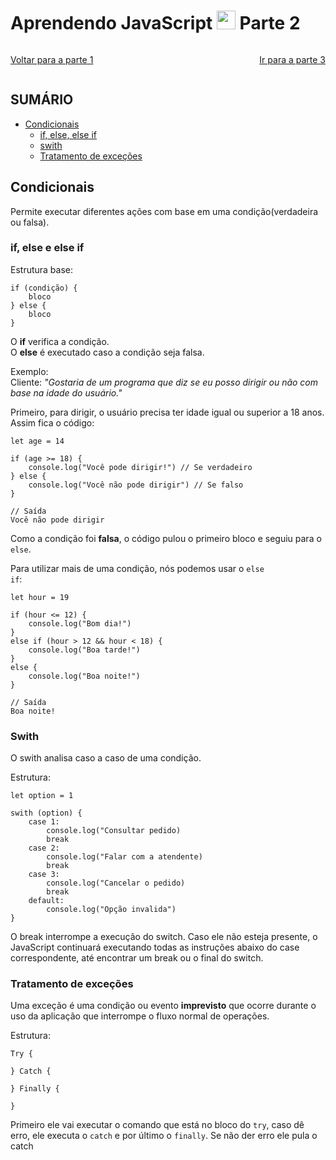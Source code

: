 # Aprendendo JavaScript <img width="30rem" src="https://cdn.jsdelivr.net/gh/devicons/devicon@latest/icons/javascript/javascript-plain.svg"/> Parte 2 

<span style="display:flex; justify-content:space-between;">

[Voltar para a parte 1](../README.md)

[Ir para a parte 3](./parte-3.md)

</span>

## SUMÁRIO
- [Condicionais](#condicionais)
    - [if, else, else if](#if-else-e-else-if)
    - [swith](#swith)
    - [Tratamento de exceções](#tratamento-de-exceções)

## Condicionais
Permite executar diferentes ações com base em uma condição(verdadeira ou falsa).


### if, else e else if
Estrutura base:

    if (condição) {
        bloco
    } else {
        bloco
    }

O <strong>if</strong> verifica a condição.<br>
O <strong>else</strong> é executado caso a condição seja falsa.

Exemplo:<br>
Cliente: <i>"Gostaria de um programa que diz se eu posso dirigir ou não com base na idade do usuário."</i>

Primeiro, para dirigir, o usuário precisa ter idade igual ou superior a 18 anos. Assim fica o código:

    let age = 14

    if (age >= 18) {
        console.log("Você pode dirigir!") // Se verdadeiro
    } else {
        console.log("Você não pode dirigir") // Se falso
    }

    // Saída
    Você não pode dirigir

Como a condição foi <strong>falsa</strong>, o código pulou o primeiro bloco e seguiu para o <code>else</code>.

Para utilizar mais de uma condição, nós podemos usar o <code>else if</code>:

    let hour = 19

    if (hour <= 12) {
        console.log("Bom dia!")
    } 
    else if (hour > 12 && hour < 18) {
        console.log("Boa tarde!")
    } 
    else {
        console.log("Boa noite!")
    }

    // Saída
    Boa noite!


### Swith
O swith analisa caso a caso de uma condição.

Estrutura:

    let option = 1

    swith (option) {
        case 1:
            console.log("Consultar pedido)
            break
        case 2:
            console.log("Falar com a atendente)
            break
        case 3:
            console.log("Cancelar o pedido)
            break
        default:
            console.log("Opção invalida")
    }

O break interrompe a execução do switch. Caso ele não esteja presente, o JavaScript continuará executando todas as instruções abaixo do case correspondente, até encontrar um break ou o final do switch.

### Tratamento de exceções
Uma exceção é uma condição ou evento <strong>imprevisto</strong> que ocorre durante o uso da aplicação que interrompe o fluxo normal de operações.

Estrutura:

    Try {

    } Catch {

    } Finally {
        
    }

Primeiro ele vai executar o comando que está no bloco do <code>try</code>, caso dê erro, ele executa o <code>catch</code> e por último o <code>finally</code>. Se não der erro ele pula o catch